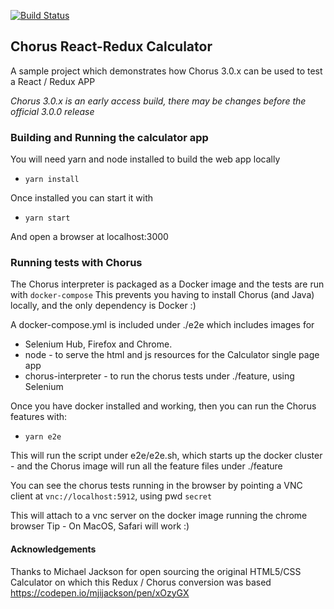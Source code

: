 [![Build Status](https://travis-ci.org/Chorus-bdd/chorus-js-react-calculator.svg?branch=master)](https://travis-ci.org/Chorus-bdd/chorus-js-react-calculator)

## Chorus React-Redux Calculator

A sample project which demonstrates how Chorus 3.0.x can be used to test a React / Redux APP

*Chorus 3.0.x is an early access build, there may be changes before the official 3.0.0 release* 

### Building and Running the calculator app

You will need yarn and node installed to build the web app locally

* `yarn install`

Once installed you can start it with

* `yarn start`

And open a browser at localhost:3000

### Running tests with Chorus 

The Chorus interpreter is packaged as a Docker image and the tests are run with `docker-compose`
This prevents you having to install Chorus (and Java) locally, and the only dependency is Docker :)

A docker-compose.yml is included under ./e2e which includes images for 

* Selenium Hub, Firefox and Chrome.
* node - to serve the html and js resources for the Calculator single page app
* chorus-interpreter - to run the chorus tests under ./feature, using Selenium

Once you have docker installed and working, then you can run the Chorus features with:

* `yarn e2e`

This will run the script under e2e/e2e.sh, which starts up the docker cluster - and the Chorus image will run all the feature files under ./feature

You can see the chorus tests running in the browser by pointing a VNC client at `vnc://localhost:5912`, using pwd `secret` 

This will attach to a vnc server on the docker image running the chrome browser
Tip - On MacOS, Safari will work :) 

#### Acknowledgements

Thanks to Michael Jackson for open sourcing the original HTML5/CSS Calculator on which this Redux / Chorus conversion was based 
https://codepen.io/mjijackson/pen/xOzyGX

